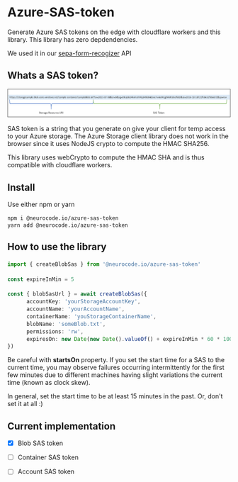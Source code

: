 # Azure-SAS-token

Generate Azure SAS tokens on the edge with cloudflare workers and this library. 
This library has zero depdendencies.

We used it in our [sepa-form-recogizer](https://neurocode.io/blog/sepa-payment-recognizer?s=github) API

## Whats a SAS token?

![sas](./sas-storage-uri.png)


SAS token is a string that you generate on give your client for temp access to your Azure storage. The Azure Storage client library does not work in the browser since it uses NodeJS crypto to compute the HMAC SHA256.

This library uses webCrypto to compute the HMAC SHA and is thus compatible with cloudflare workers.


## Install

Use either npm or yarn
```
npm i @neurocode.io/azure-sas-token
yarn add @neurocode.io/azure-sas-token
```

## How to use the library

```ts
import { createBlobSas } from '@neurocode.io/azure-sas-token'

const expireInMin = 5

const { blobSasUrl } = await createBlobSas({
      accountKey: 'yourStorageAccountKey',
      accountName: 'yourAccountName',
      containerName: 'youStorageContainerName',
      blobName: 'someBlob.txt',
      permissions: 'rw',
      expiresOn: new Date(new Date().valueOf() + expireInMin * 60 * 1000)
})

```

Be careful with **startsOn** property. If you set the start time for a SAS to the current time, you may observe failures occurring intermittently for the first few minutes due to different machines having slight variations the current time (known as clock skew). 

In general, set the start time to be at least 15 minutes in the past. Or, don't set it at all :)



## Current implementation

- [x] Blob SAS token
- [ ] Container SAS token
- [ ] Account SAS token

